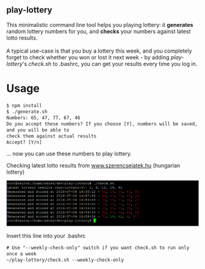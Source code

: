 ## play-lottery

This minimalistic command line tool helps you playing lottery: it **generates** random lottery numbers for you, and **checks** your numbers against latest lotto results.<br/>
<br/>
A typical use-case is that you buy a lottery this week, and you completely forget to check whether you won or lost it next week - by adding *play-lottery*'s *check.sh* to .bashrc, you can get your results every time you log in.<br/>

# Usage 
```
$ npm install 
$ ./generate.sh
Numbers: 65, 47, 77, 67, 46
Do you accept these numbers? If you choose [Y], numbers will be saved, and you will be able to 
check them against actual results
Accept? [Y/n]

```

... now you can use these numbers to play lottery.

Checking latest lotto results from www.szerencsejatek.hu (hungarian lottery)

![Checking](https://raw.githubusercontent.com/akos-sereg/play-lottery/master/doc/screenshot.png "Screenshot")

Insert this line into your .bashrc

```
# Use "--weekly-check-only" switch if you want check.sh to run only once a week
~/play-lottery/check.sh --weekly-check-only
```